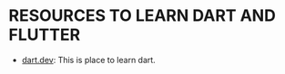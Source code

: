 # RESOURCES TO LEARN DART AND FLUTTER

* [dart.dev](https://dart.dev/get-dart): This is place to learn dart. 
